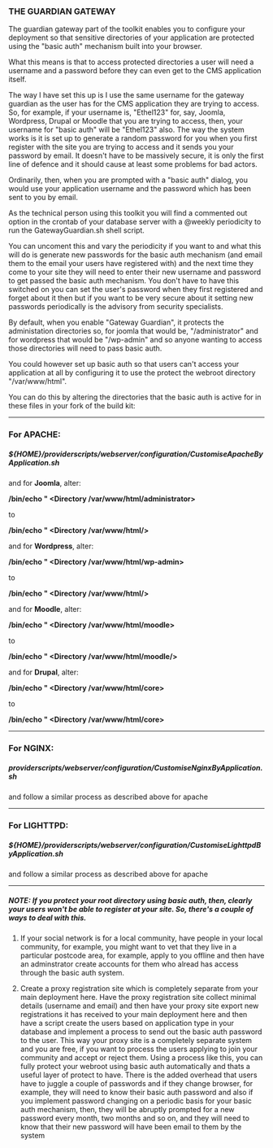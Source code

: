 ### THE GUARDIAN GATEWAY

The guardian gateway part of the toolkit enables you to configure your deployment so that sensitive directories of your application are protected using the "basic auth" mechanism built into your browser.

What this means is that to access protected directories a user will need a username and a password before they can even get to the CMS application itself. 

The way I have set this up is I use the same username for the gateway guardian as the user has for the CMS application they are trying to access. So, for example, if your username is, "Ethel123" for, say, Joomla, Wordpress, Drupal or Moodle that you are trying to access, then, your username for "basic auth" will be "Ethel123" also. The way the system works is it is set up to generate a random password for you when you first register with the site you are trying to access and it sends you your password by email. It doesn't have to be massively secure, it is only the first line of defence and it should cause at least some problems for bad actors. 

Ordinarily, then, when you are prompted with a "basic auth" dialog, you would use your application username and the password which has been sent to you by email.

As the technical person using this toolkit you will find a commented out option in the crontab of your database server with a @weekly periodicity to run the GatewayGuardian.sh shell script. 

You can uncoment this and vary the periodicity if you want to and what this will do is generate new passwords for the basic auth mechanism (and email them to the email your users have registered with) and the next time they come to your site they will need to enter their new username and password to get passed the basic auth mechanism. You don't have to have this switched on you can set the user's password when they first registered and forget about it then but if you want to be very secure about it setting new passwords periodically is the advisory from security specialists.

By default, when you enable "Gateway Guardian", it protects the administation directories so, for joomla that would be, "/administrator" and for wordpress that would be "/wp-admin" and so anyone wanting to access those directories will need to pass basic auth.

You could however set up basic auth so that users can't access your application at all by configuring it to use the protect the webroot directory "/var/www/html".

You can do this by altering the directories that the basic auth is active for in these files in your fork of the build kit:

-----------
### For APACHE:  

##### ${HOME}/providerscripts/webserver/configuration/CustomiseApacheByApplication.sh

and for **Joomla**, alter:

**/bin/echo "    <Directory /var/www/html/administrator>**

to 

**/bin/echo "    <Directory /var/www/html/>**

and for **Wordpress**, alter:

**/bin/echo "    <Directory /var/www/html/wp-admin>**

to 

**/bin/echo "    <Directory /var/www/html/>**

and for **Moodle**, alter:

**/bin/echo "    <Directory /var/www/html/moodle>**

to 

**/bin/echo "    <Directory /var/www/html/moodle/>**

and for **Drupal**, alter:

**/bin/echo "    <Directory /var/www/html/core>**

to 

**/bin/echo "    <Directory /var/www/html/core>**

----------------
### For NGINX:  

##### providerscripts/webserver/configuration/CustomiseNginxByApplication.sh

and follow a similar process as described above for apache

-----------------

### For LIGHTTPD:

##### ${HOME}/providerscripts/webserver/configuration/CustomiseLighttpdByApplication.sh

and follow a similar process as described above for apache

----------------


##### NOTE: If you protect your root directory using basic auth, then, clearly your users won't be able to register at your site. So, there's a couple of ways to deal with this. 

1. If your social network is for a local community, have people in your local community, for example, you might want to vet that they live in a particular postcode area, for example, apply to you offline and then have an adminstrator create accounts for them who alread has access through the basic auth system.  

2. Create a proxy registration site which is completely separate from your main deployment here. Have the proxy registration site collect minimal details (username and email) and then have your proxy site export new registrations it has received to your main deployment here and then have a script create the users based on application type in your database and implement a process to send out the basic auth password to the user. This way your proxy site is a completely separate system and you are free, if you want to process the users applying to join your community and accept or reject them. Using a process like this, you can fully protect your webroot using basic auth automatically and thats a useful layer of protect to have. There is the added overhead that users have to juggle a couple of passwords and if they change browser, for example, they will need to know their basic auth password and also if you implement password changing on a periodic basis for your basic auth mechanism, then, they will be abruptly prompted for a new password every month, two months and so on, and they will need to know that their new password will have been email to them by the system  

